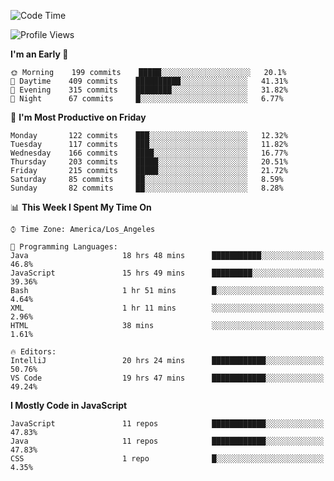 <!--START_SECTION:waka-->
![Code Time](http://img.shields.io/badge/Code%20Time-0%20secs-blue)

![Profile Views](http://img.shields.io/badge/Profile%20Views-73-blue)

**I'm an Early 🐤** 

```text
🌞 Morning    199 commits    █████░░░░░░░░░░░░░░░░░░░░   20.1% 
🌆 Daytime    409 commits    ██████████░░░░░░░░░░░░░░░   41.31% 
🌃 Evening    315 commits    ████████░░░░░░░░░░░░░░░░░   31.82% 
🌙 Night      67 commits     █░░░░░░░░░░░░░░░░░░░░░░░░   6.77%

```
📅 **I'm Most Productive on Friday** 

```text
Monday       122 commits    ███░░░░░░░░░░░░░░░░░░░░░░   12.32% 
Tuesday      117 commits    ███░░░░░░░░░░░░░░░░░░░░░░   11.82% 
Wednesday    166 commits    ████░░░░░░░░░░░░░░░░░░░░░   16.77% 
Thursday     203 commits    █████░░░░░░░░░░░░░░░░░░░░   20.51% 
Friday       215 commits    █████░░░░░░░░░░░░░░░░░░░░   21.72% 
Saturday     85 commits     ██░░░░░░░░░░░░░░░░░░░░░░░   8.59% 
Sunday       82 commits     ██░░░░░░░░░░░░░░░░░░░░░░░   8.28%

```


📊 **This Week I Spent My Time On** 

```text
⌚︎ Time Zone: America/Los_Angeles

💬 Programming Languages: 
Java                     18 hrs 48 mins      ███████████░░░░░░░░░░░░░░   46.8% 
JavaScript               15 hrs 49 mins      █████████░░░░░░░░░░░░░░░░   39.36% 
Bash                     1 hr 51 mins        █░░░░░░░░░░░░░░░░░░░░░░░░   4.64% 
XML                      1 hr 11 mins        ░░░░░░░░░░░░░░░░░░░░░░░░░   2.96% 
HTML                     38 mins             ░░░░░░░░░░░░░░░░░░░░░░░░░   1.61%

🔥 Editors: 
IntelliJ                 20 hrs 24 mins      ████████████░░░░░░░░░░░░░   50.76% 
VS Code                  19 hrs 47 mins      ████████████░░░░░░░░░░░░░   49.24%

```

**I Mostly Code in JavaScript** 

```text
JavaScript               11 repos            ████████████░░░░░░░░░░░░░   47.83% 
Java                     11 repos            ████████████░░░░░░░░░░░░░   47.83% 
CSS                      1 repo              █░░░░░░░░░░░░░░░░░░░░░░░░   4.35%

```



<!--END_SECTION:waka-->
